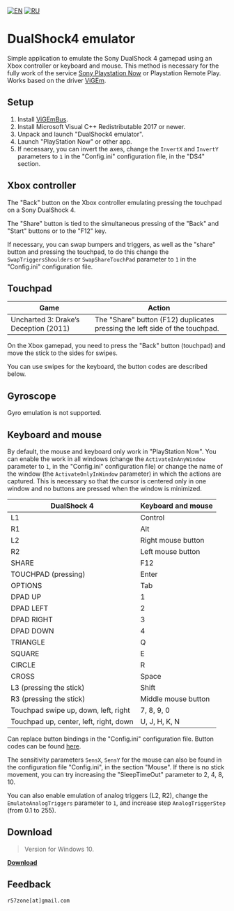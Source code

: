 [![EN](https://user-images.githubusercontent.com/9499881/33184537-7be87e86-d096-11e7-89bb-f3286f752bc6.png)](https://github.com/r57zone/DualShock4-emulator/) 
[![RU](https://user-images.githubusercontent.com/9499881/27683795-5b0fbac6-5cd8-11e7-929c-057833e01fb1.png)](https://github.com/r57zone/DualShock4-emulator/blob/master/README.RU.md)
# DualShock4 emulator
Simple application to emulate the Sony DualShock 4 gamepad using an Xbox controller or keyboard and mouse. This method is necessary for the fully work of the service [Sony Playstation Now](https://www.playstation.com/en-us/explore/playstation-now/) or Playstation Remote Play. Works based on the driver [ViGEm](https://github.com/ViGEm).

## Setup
1. Install [ViGEmBus](https://github.com/ViGEm/ViGEmBus/releases).
2. Install Microsoft Visual C++ Redistributable 2017 or newer.
3. Unpack and launch "DualShock4 emulator".
4. Launch "PlayStation Now" or other app.
5. If necessary, you can invert the axes, change the `InvertX` and `InvertY` parameters to `1` in the "Config.ini" configuration file, in the "DS4" section.

## Xbox controller
The "Back" button on the Xbox controller emulating pressing the touchpad on a Sony DualShock 4.

The "Share" button is tied to the simultaneous pressing of the "Back" and "Start" buttons or to the "F12" key. 



If necessary, you can swap bumpers and triggers, as well as the "share" button and pressing the touchpad, to do this change the `SwapTriggersShoulders` or `SwapShareTouchPad` parameter to `1` in the "Config.ini" configuration file.

## Touchpad
Game | Action
------------ | -------------
Uncharted 3: Drake’s Deception (2011) | The "Share" button (F12) duplicates pressing the left side of the touchpad.

On the Xbox gamepad, you need to press the "Back" button (touchpad) and move the stick to the sides for swipes.



You can use swipes for the keyboard, the button codes are described below. 

## Gyroscope
Gyro emulation is not supported.

## Keyboard and mouse
By default, the mouse and keyboard only work in "PlayStation Now". You can enable the work in all windows (change the `ActivateInAnyWindow` parameter to `1`, in the "Config.ini" configuration file) or change the name of the window (the `ActivateOnlyInWindow` parameter) in which the actions are captured. This is necessary so that the cursor is centered only in one window and no buttons are pressed when the window is minimized.

DualShock 4 | Keyboard and mouse
------------ | -------------
L1 | Control
R1 | Alt
L2 | Right mouse button
R2 | Left mouse button
SHARE | F12
TOUCHPAD (pressing) | Enter
OPTIONS | Tab
DPAD UP | 1
DPAD LEFT | 2
DPAD RIGHT | 3
DPAD DOWN | 4
TRIANGLE | Q
SQUARE | E
CIRCLE | R
CROSS | Space
L3 (pressing the stick) | Shift
R3 (pressing the stick) | Middle mouse button
Touchpad swipe up, down, left, right | 7, 8, 9, 0
Touchpad up, center, left, right, down  | U, J, H, K, N

Сan replace button bindings in the "Config.ini" configuration file. Button codes can be found [here](https://github.com/r57zone/Half-Life-Alyx-novr/blob/master/BINDINGS.md).



The sensitivity parameters `SensX`, `SensY` for the mouse can also be found in the configuration file "Config.ini", in the section "Mouse". If there is no stick movement, you can try increasing the "SleepTimeOut" parameter to 2, 4, 8, 10.



You can also enable emulation of analog triggers (L2, R2), change the `EmulateAnalogTriggers` parameter to `1`, and increase step `AnalogTriggerStep` (from 0.1 to 255).

## Download
>Version for Windows 10.

**[Download](https://github.com/r57zone/DualShock4-emulator/releases)**

## Feedback
`r57zone[at]gmail.com`